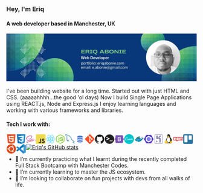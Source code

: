 ### Hey, I'm Eriq 
#### A web developer based in Manchester, UK
![A web developer based in Manchester, UK](https://github.com/eriqabonie/eriqabonie/blob/main/EA_card.jpg)

I've been building website for a long time. Started out with just HTML and CSS. (aaaaahhhh...the good 'ol days)
Now I build Single Page Applications using REACT.js, Node and Express.js
I enjoy learning languages and working with various frameworks and libraries.
#### Tech I work with:

<p><a target="_blank" rel="noopener noreferrer" href="https://github.com/devicons/devicon/blob/v2.15.1/icons/html5/html5-original.svg"><img align="left" alt="HTML5" width="26px" src="https://github.com/devicons/devicon/raw/v2.15.1/icons/html5/html5-original.svg" style="max-width: 100%;"></a></p>
<p><a target="_blank" rel="noopener noreferrer" href="https://github.com/devicons/devicon/blob/v2.15.1/icons/css3/css3-original.svg"><img align="left" alt="CSS3" width="26px" src="https://github.com/devicons/devicon/raw/v2.15.1/icons/css3/css3-original.svg" style="max-width: 100%;"></a></p>
<p><a target="_blank" rel="noopener noreferrer" href="https://github.com/devicons/devicon/blob/v2.15.1/icons/sass/sass-original.svg"><img align="left" alt="Sass" width="26px" src="https://github.com/devicons/devicon/raw/v2.15.1/icons/sass/sass-original.svg" style="max-width: 100%;"></a></p>
<p><a target="_blank" rel="noopener noreferrer" href="https://github.com/devicons/devicon/blob/v2.15.1/icons/javascript/javascript-original.svg"><img align="left" alt="JavaScript" width="26px" src="https://github.com/devicons/devicon/raw/v2.15.1/icons/javascript/javascript-original.svg" style="max-width: 100%;"></a></p>
<p><a target="_blank" rel="noopener noreferrer" href="https://github.com/devicons/devicon/blob/v2.15.1/icons/react/react-original.svg"><img align="left" alt="React" width="26px" src="https://github.com/devicons/devicon/raw/v2.15.1/icons/react/react-original.svg" style="max-width: 100%;"></a></p>
<p><a target="_blank" rel="noopener noreferrer" href="https://github.com/devicons/devicon/blob/v2.15.1/icons/nodejs/nodejs-original.svg"><img align="left" alt="Node.js" width="26px" src="https://github.com/devicons/devicon/raw/v2.15.1/icons/nodejs/nodejs-original.svg" style="max-width: 100%;"></a></p>
<p><a target="_blank" rel="noopener noreferrer" href="https://github.com/devicons/devicon/blob/v2.15.1/icons/mysql/mysql-original.svg"><img align="left" alt="MySQL" width="26px" src="https://github.com/devicons/devicon/raw/v2.15.1/icons/mysql/mysql-original.svg" style="max-width: 100%;"></a></p>
<p><a target="_blank" rel="noopener noreferrer" href="https://raw.githubusercontent.com/github/explore/80688e429a7d4ef2fca1e82350fe8e3517d3494d/topics/sql/sql.png"><img align="left" alt="SQL" width="26px" src="https://raw.githubusercontent.com/github/explore/80688e429a7d4ef2fca1e82350fe8e3517d3494d/topics/sql/sql.png" style="max-width: 100%;"></a></p>
<p><a target="_blank" rel="noopener noreferrer" href="https://github.com/devicons/devicon/blob/v2.15.1/icons/git/git-original.svg"><img align="left" alt="Git" width="26px" src="https://github.com/devicons/devicon/raw/v2.15.1/icons/git/git-original.svg" style="max-width: 100%;"></a></p>
<p><a target="_blank" rel="noopener noreferrer" href="https://github.com/devicons/devicon/blob/v2.15.1/icons/github/github-original.svg"><img align="left" alt="GitHub" width="26px" src="https://github.com/devicons/devicon/raw/v2.15.1/icons/github/github-original.svg" style="max-width: 100%;"></a></p>
<p><a target="_blank" rel="noopener noreferrer" href="https://raw.githubusercontent.com/github/explore/80688e429a7d4ef2fca1e82350fe8e3517d3494d/topics/terminal/terminal.png"><img align="left" alt="Terminal" width="26px" src="https://raw.githubusercontent.com/github/explore/80688e429a7d4ef2fca1e82350fe8e3517d3494d/topics/terminal/terminal.png" style="max-width: 100%;"></a></p>
<p><a target="_blank" rel="noopener noreferrer" href="https://github.com/devicons/devicon/blob/v2.15.1/icons/bootstrap/bootstrap-plain.svg"><img align="left" alt="Bootstrap" width="26px" src="https://github.com/devicons/devicon/raw/v2.15.1/icons/bootstrap/bootstrap-plain.svg" style="max-width: 100%;"></a></p>
<p><a target="_blank" rel="noopener noreferrer" href="https://github.com/devicons/devicon/blob/v2.15.1/icons/canva/canva-original.svg"><img align="left" alt="Canva" width="26px" src="https://github.com/devicons/devicon/raw/v2.15.1/icons/canva/canva-original.svg" style="max-width: 100%;"></a></p>
<p><a target="_blank" rel="noopener noreferrer" href="https://github.com/devicons/devicon/blob/v2.15.1/icons/docker/docker-original.svg"><img align="left" alt="Docker" width="26px" src="https://github.com/devicons/devicon/raw/v2.15.1/icons/docker/docker-original.svg" style="max-width: 100%;"></a></p>
<p><a target="_blank" rel="noopener noreferrer" href="https://github.com/devicons/devicon/blob/v2.15.1/icons/eslint/eslint-original.svg"><img align="left" alt="eslint" width="26px" src="https://github.com/devicons/devicon/raw/v2.15.1/icons/eslint/eslint-original.svg" style="max-width: 100%;"></a></p>
<p><a target="_blank" rel="noopener noreferrer" href="https://github.com/devicons/devicon/blob/v2.15.1/icons/heroku/heroku-original.svg"><img align="left" alt="Heroku" width="26px" src="https://github.com/devicons/devicon/raw/v2.15.1/icons/heroku/heroku-original.svg" style="max-width: 100%;"></a></p>
<p><a target="_blank" rel="noopener noreferrer" href="https://github.com/devicons/devicon/blob/v2.15.1/icons/linux/linux-original.svg"><img align="left" alt="Linux" width="26px" src="https://github.com/devicons/devicon/raw/v2.15.1/icons/linux/linux-original.svg" style="max-width: 100%;"></a></p>
<p><a target="_blank" rel="noopener noreferrer" href="https://github.com/devicons/devicon/blob/v2.15.1/icons/npm/npm-original-wordmark.svg"><img align="left" alt="npm" width="26px" src="https://github.com/devicons/devicon/raw/v2.15.1/icons/npm/npm-original-wordmark.svg" style="max-width: 100%;"></a></p>
<p><a target="_blank" rel="noopener noreferrer" href="https://github.com/devicons/devicon/blob/v2.15.1/icons/trello/trello-plain.svg"><img align="left" alt="Trello" width="26px" src="https://github.com/devicons/devicon/raw/v2.15.1/icons/trello/trello-plain.svg" style="max-width: 100%;"></a></p>
<p><a target="_blank" rel="noopener noreferrer" href="https://github.com/devicons/devicon/blob/v2.15.1/icons/ubuntu/ubuntu-plain.svg"><img align="left" alt="Ubuntu" width="26px" src="https://github.com/devicons/devicon/raw/v2.15.1/icons/ubuntu/ubuntu-plain.svg" style="max-width: 100%;"></a></p>
<p><a target="_blank" rel="noopener noreferrer" href="https://github.com/devicons/devicon/blob/v2.15.1/icons/vscode/vscode-original.svg"><img align="left" alt="Visual Studio Code" width="26px" src="https://github.com/devicons/devicon/raw/v2.15.1/icons/vscode/vscode-original.svg" style="max-width: 100%;"></a></p>


#

[![Eriq's GitHub stats](https://github-readme-stats.vercel.app/api?username=eriqabonie)](https://github.com/eriqabonie/github-readme-stats)

- 🔭 I’m currently practicing what I learnt during the recently completed Full Stack Bootcamp with Manchester Codes.
- 🌱 I’m currently learning to master the JS ecosystem.
- 👯 I’m looking to collaborate on fun projects with devs from all walks of life.

<!--
[![Top Langs](https://github-readme-stats.vercel.app/api/top-langs/?username=eriqabonie)](https://github.com/eriqabonie/github-readme-stats)
-->


